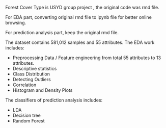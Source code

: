 Forest Cover Type is USYD group project , the original code was rmd file. 

For EDA part, converting original rmd file to ipynb file for better online browsing.

For prediction analysis part, keep the original rmd file.

The dataset contains 581,012 samples and 55 attributes.
The EDA work includes:
- Preprocessing Data / Feature engineering from total 55 attributes to 13 attributes.
- Descriptive statistics
- Class Distribution
- Detecting Outliers
- Correlation
- Histogram and Density Plots

The classifiers of prediction analysis includes:
- LDA
- Decision tree
- Random Forest

